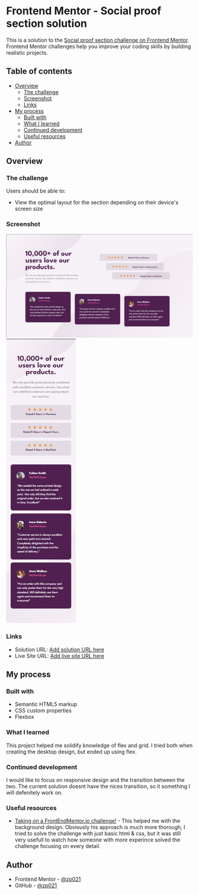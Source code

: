 # Frontend Mentor - Social proof section solution

This is a solution to the [Social proof section challenge on Frontend Mentor](https://www.frontendmentor.io/challenges/social-proof-section-6e0qTv_bA). Frontend Mentor challenges help you improve your coding skills by building realistic projects.

## Table of contents

- [Overview](#overview)
  - [The challenge](#the-challenge)
  - [Screenshot](#screenshot)
  - [Links](#links)
- [My process](#my-process)
  - [Built with](#built-with)
  - [What I learned](#what-i-learned)
  - [Continued development](#continued-development)
  - [Useful resources](#useful-resources)
- [Author](#author)

## Overview

### The challenge

Users should be able to:

- View the optimal layout for the section depending on their device's screen size

### Screenshot

![](./desktop.jpg)
![](./mobile.jpg)

### Links

- Solution URL: [Add solution URL here](https://your-solution-url.com)
- Live Site URL: [Add live site URL here](https://your-live-site-url.com)

## My process

### Built with

- Semantic HTML5 markup
- CSS custom properties
- Flexbox

### What I learned

This project helped me solidify knowledge of flex and grid. I tried both when creating the desktop design, but ended up using flex.

### Continued development

I would like to focus on responsive design and the transition between the two. The current solution doesnt have the nices transition, so it something I will defenitely work on.

### Useful resources

- [Taking on a FrontEndMentor.io challenge!](https://www.youtube.com/watch?v=K27WULzr2P8&t=6581s) - This helped me with the background design. Obviously his approach is much more thorough, I tried to solve the challenge with just basic html & css, but it was still very usefull to watch how someone with more experince solved the challenge focusing on every detail.

## Author

- Frontend Mentor - [@zp021](https://www.frontendmentor.io/profile/zp021)
- GitHub - [@zp021](https://github.com/zp021)
